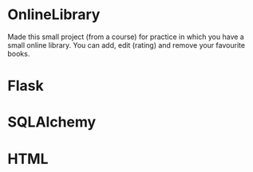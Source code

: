 # OnlineLibrary
Made this small project (from a course) for practice in which you have a small online library. You can add, edit (rating) and remove your favourite books.
# Flask
# SQLAlchemy
# HTML
